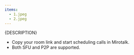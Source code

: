 ```yaml
---
items:
  - 1.jpeg
  - 2.jpeg
---
```


{DESCRIPTION}

- Copy your room link and start scheduling calls in Mirotalk.
- Both SFU and P2P are supported.
